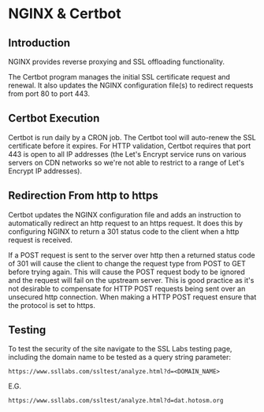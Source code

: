 # NGINX & Certbot

## Introduction

NGINX provides reverse proxying and SSL offloading functionality.

The Certbot program manages the initial SSL certificate request and renewal. It also updates the NGINX configuration file(s) to redirect requests from port 80 to port 443.

## Certbot Execution

Certbot is run daily by a CRON job. The Certbot tool will auto-renew the SSL certificate before it expires. For HTTP validation, Certbot requires that port 443 is open to all IP addresses (the Let's Encrypt service runs on various servers on CDN networks so we're not able to restrict to a range of Let's Encrypt IP addresses).

## Redirection From http to https

Certbot updates the NGINX configuration file and adds an instruction to automatically redirect an http request to an https request. It does this by configuring NGINX to return a 301 status code to the client when a http request is received.

If a POST request is sent to the server over http then a returned status code of 301 will cause the client to change the request type from POST to GET before trying again. This will cause the POST request body to be ignored and the request will fail on the upstream server. This is good practice as it's not desirable to compensate for HTTP POST requests being sent over an unsecured http connection. When making a HTTP POST request ensure that the protocol is set to https.

## Testing

To test the security of the site navigate to the SSL Labs testing page, including the domain name to be tested as a query string parameter:

`https://www.ssllabs.com/ssltest/analyze.html?d=<DOMAIN_NAME>`

E.G.

`https://www.ssllabs.com/ssltest/analyze.html?d=dat.hotosm.org`
